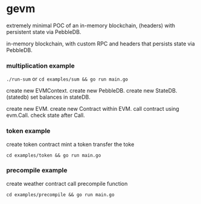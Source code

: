 # gevm
extremely minimal POC of an in-memory blockchain, (headers)
with persistent state via PebbleDB.

in-memory blockchain, with custom RPC and headers
that persists state via PebbleDB.


### multiplication example

`./run-sum`
or
`cd examples/sum && go run main.go`

create new EVMContext.
create new PebbleDB.
create new StateDB. (statedb)
set balances in stateDB.

create new EVM.
create new Contract within EVM.
call contract using evm.Call.
check state after Call. 

### token example
 create token contract
 mint a token
 transfer the toke

`cd examples/token && go run main.go`

### precompile example
 create weather contract
 call precompile function

`cd examples/precompile && go run main.go`
